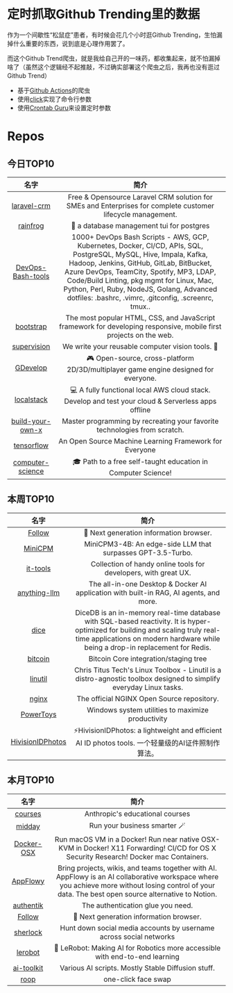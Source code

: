 # 定时抓取Github Trending里的数据

作为一个间歇性“松鼠症”患者，有时候会花几个小时逛Github Trending，生怕漏掉什么重要的东西，说到底是心理作用罢了。

而这个Github Trend爬虫，就是我给自己开的一味药，都收集起来，就不怕漏掉啥了（虽然这个逻辑经不起推敲，不过确实部署这个爬虫之后，我再也没有逛过Github Trend）

* 基于[Github Actions](https://docs.github.com/en/actions)的爬虫
* 使用[click](https://github.com/pallets/click)实现了命令行参数
* 使用[Crontab Guru](https://crontab.guru/)来设置定时参数

# Repos
## 今日TOP10 
<!-- START OF DAILY_TOP10_REPOS -->
| 名字 | 简介 |
| :----: | :----: |
| [laravel-crm](https://github.com/krayin/laravel-crm) | Free & Opensource Laravel CRM solution for SMEs and Enterprises for complete customer lifecycle management. |
| [rainfrog](https://github.com/achristmascarl/rainfrog) | 🐸 a database management tui for postgres |
| [DevOps-Bash-tools](https://github.com/HariSekhon/DevOps-Bash-tools) | 1000+ DevOps Bash Scripts - AWS, GCP, Kubernetes, Docker, CI/CD, APIs, SQL, PostgreSQL, MySQL, Hive, Impala, Kafka, Hadoop, Jenkins, GitHub, GitLab, BitBucket, Azure DevOps, TeamCity, Spotify, MP3, LDAP, Code/Build Linting, pkg mgmt for Linux, Mac, Python, Perl, Ruby, NodeJS, Golang, Advanced dotfiles: .bashrc, .vimrc, .gitconfig, .screenrc, tmux.. |
| [bootstrap](https://github.com/twbs/bootstrap) | The most popular HTML, CSS, and JavaScript framework for developing responsive, mobile first projects on the web. |
| [supervision](https://github.com/roboflow/supervision) | We write your reusable computer vision tools. 💜 |
| [GDevelop](https://github.com/4ian/GDevelop) | 🎮 Open-source, cross-platform 2D/3D/multiplayer game engine designed for everyone. |
| [localstack](https://github.com/localstack/localstack) | 💻 A fully functional local AWS cloud stack. Develop and test your cloud & Serverless apps offline |
| [build-your-own-x](https://github.com/codecrafters-io/build-your-own-x) | Master programming by recreating your favorite technologies from scratch. |
| [tensorflow](https://github.com/tensorflow/tensorflow) | An Open Source Machine Learning Framework for Everyone |
| [computer-science](https://github.com/ossu/computer-science) | 🎓 Path to a free self-taught education in Computer Science! |
<!-- END OF DAILY_TOP10_REPOS -->

## 本周TOP10
<!-- START OF WEEKLY_TOP10_REPOS -->
| 名字 | 简介 |
| :----: | :----: |
| [Follow](https://github.com/RSSNext/Follow) | 🧡 Next generation information browser. |
| [MiniCPM](https://github.com/OpenBMB/MiniCPM) | MiniCPM3-4B: An edge-side LLM that surpasses GPT-3.5-Turbo. |
| [it-tools](https://github.com/CorentinTh/it-tools) | Collection of handy online tools for developers, with great UX. |
| [anything-llm](https://github.com/Mintplex-Labs/anything-llm) | The all-in-one Desktop & Docker AI application with built-in RAG, AI agents, and more. |
| [dice](https://github.com/DiceDB/dice) | DiceDB is an in-memory real-time database with SQL-based reactivity. It is hyper-optimized for building and scaling truly real-time applications on modern hardware while being a drop-in replacement for Redis. |
| [bitcoin](https://github.com/bitcoin/bitcoin) | Bitcoin Core integration/staging tree |
| [linutil](https://github.com/ChrisTitusTech/linutil) | Chris Titus Tech's Linux Toolbox - Linutil is a distro-agnostic toolbox designed to simplify everyday Linux tasks. |
| [nginx](https://github.com/nginx/nginx) | The official NGINX Open Source repository. |
| [PowerToys](https://github.com/microsoft/PowerToys) | Windows system utilities to maximize productivity |
| [HivisionIDPhotos](https://github.com/Zeyi-Lin/HivisionIDPhotos) | ⚡️HivisionIDPhotos: a lightweight and efficient AI ID photos tools. 一个轻量级的AI证件照制作算法。 |
<!-- END OF WEEKLY_TOP10_REPOS -->

## 本月TOP10
<!-- START OF MONTHLY_TOP10_REPOS -->
| 名字 | 简介 |
| :----: | :----: |
| [courses](https://github.com/anthropics/courses) | Anthropic's educational courses |
| [midday](https://github.com/midday-ai/midday) | Run your business smarter 🪄 |
| [Docker-OSX](https://github.com/sickcodes/Docker-OSX) | Run macOS VM in a Docker! Run near native OSX-KVM in Docker! X11 Forwarding! CI/CD for OS X Security Research! Docker mac Containers. |
| [AppFlowy](https://github.com/AppFlowy-IO/AppFlowy) | Bring projects, wikis, and teams together with AI. AppFlowy is an AI collaborative workspace where you achieve more without losing control of your data. The best open source alternative to Notion. |
| [authentik](https://github.com/goauthentik/authentik) | The authentication glue you need. |
| [Follow](https://github.com/RSSNext/Follow) | 🧡 Next generation information browser. |
| [sherlock](https://github.com/sherlock-project/sherlock) | Hunt down social media accounts by username across social networks |
| [lerobot](https://github.com/huggingface/lerobot) | 🤗 LeRobot: Making AI for Robotics more accessible with end-to-end learning |
| [ai-toolkit](https://github.com/ostris/ai-toolkit) | Various AI scripts. Mostly Stable Diffusion stuff. |
| [roop](https://github.com/s0md3v/roop) | one-click face swap |
<!-- END OF MONTHLY_TOP10_REPOS -->
